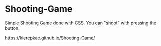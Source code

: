 # Shooting-Game
Simple Shooting Game done with CSS. You can "shoot" with pressing the button.


https://kierepkae.github.io/Shooting-Game/
